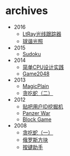 archives
=====

+ 2016
	* [LtRay光线跟踪器](2016/LtRay)
	* [球谐光照](2016/SphericalHarmonicsLighting)
+ 2015
	* [Sudoku](2015/sudoku)
+ 2014
	* [简单CPU设计实践](2014/cpu-step-by-step)
	* [Game2048](2014/game2048)
+ 2013
	* [MagicPlain](2013/MagicPlain)
	* [贪吃蛇（二）](2013/snake2)
+ 2012
	* [贴吧用户ID挖掘机](2012/TiebaDigger)
	* [Panzer War](2012/PanzerWar)
	* [Block Game](2012/BlockGame)
+ 2008
	* [贪吃蛇（一）](2008/snake1)
	* [俄罗斯方块](2008/terrain)
	* [按键助手](2008/keyhelper)